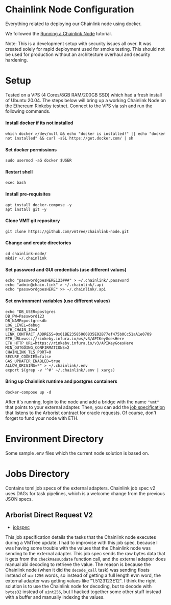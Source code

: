 # Chainlink Node Configuration
Everything related to deploying our Chainlink node using docker.

We followed the [Running a Chainlink Node](https://www.youtube.com/watch?v=DO3O6ZUtwbs) tutorial. 

Note: This is a development setup with security issues all over.  It was created solely for rapid deployment used for smoke testing.  This should not be used for production without an architecture overhaul and security hardening.

# Setup 
Tested on a VPS (4 Cores/8GB RAM/200GB SSD) which had a fresh install of Ubuntu 20.04.  The steps below will bring up a working Chainlink Node on the Ethereum Rinkeby testnet. Connect to the VPS via ssh and run the following commands. 

#### Install docker if its not installed
```
which docker >/dev/null && echo "docker is installed!" || echo "docker not installed" && curl -sSL https://get.docker.com/ | sh
```

#### Set docker permissions
```
sudo usermod -aG docker $USER
```

#### Restart shell
```
exec bash
```

#### Install pre-requisites
```
apt install docker-compose -y 
apt install git -y
```

#### Clone VMT git repository
```
git clone https://github.com/vmtree/chainlink-node.git
```

#### Change and create directories
```
cd chainlink-node/
mkdir ~/.chainlink
```

#### Set password and GUI credentials (use different values)
```
echo "passwordgoesHERE123###" > ~/.chainlink/.password
echo "admin@chain.link" > ~/.chainlink/.api
echo "passwordgoesHERE" >> ~/.chainlink/.api
```

#### Set environment variables (use different values)
```
echo "DB_USER=postgres
DB_PW=Password123
DB_NAME=postgresdb
LOG_LEVEL=debug
ETH_CHAIN_ID=4
LINK_CONTRACT_ADDRESS=0x01BE23585060835E02B77ef475b0Cc51aA1e0709
ETH_URL=wss://rinkeby.infura.io/ws/v3/APIKeyGoesHere
ETH_HTTP_URL=https://rinkeby.infura.io/v3/APIKeyGoesHere
MIN_OUTGOING_CONFIRMATIONS=2
CHAINLINK_TLS_PORT=0
SECURE_COOKIES=false
GAS_UPDATER_ENABLED=true
ALLOW_ORIGINS=*" > ~/.chainlink/.env
export $(grep -v '^#' ~/.chainlink/.env | xargs)
```

#### Bring up Chainlink runtime and postgres containers
```
docker-compose up -d
```

After it's running, login to the node and add a bridge with the name `"vmt"` that points to your external adapter. Then, you can add the [job specification](./jobs/directrequestV2.toml) that listens to the Arborist contract for oracle requests. Of course, don't forget to fund your node with ETH.

# Environment Directory
Some sample .env files which the current node solution is based on.

# Jobs Directory
Contains toml job specs of the external adapters. Chainlink job spec v2 uses DAGs for task pipelines, which is a welcome change from the previous JSON specs.

## Arborist Direct Request V2
- [jobspec](./jobs/directrequestV2.toml)

This job specification details the tasks that the Chainlink node executes during a VMTree update. I had to improvise with this job spec, because I was having some trouble with the values that the Chainlink node was sending to the external adapter. This job spec sends the raw bytes data that it gets from the `checkMassUpdate` function call, and the external adapter does manual abi decoding to retrieve the value. The reason is because the Chainlink node (when it did the `decode_call` task) was sending floats instead of `uint256` words, so instead of getting a full length evm word, the external adapter was getting values like "1.5123123E12". I think the right solution is to use the Chainlink node for decoding, but to decode with `bytes32` instead of `uint256`, but I hacked together some other stuff instead with a buffer and manually indexing the values.